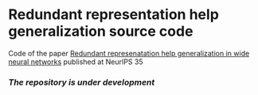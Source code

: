 # Redundant representation help generalization source code

Code of the paper [Redundant represenatation help generalization in wide neural networks](https://arxiv.org/abs/2106.03485)
published at NeurIPS 35 

### _The repository is under development_
